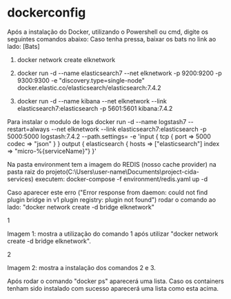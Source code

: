 # dockerconfig

Após a instalação do Docker, utilizando o Powershell ou cmd, digite os seguintes comandos abaixo:
Caso tenha pressa, baixar os bats no link ao lado: [Bats]


1. docker network create elknetwork


2. docker run -d --name elasticsearch7 --net elknetwork -p 9200:9200 -p 9300:9300 -e "discovery.type=single-node" docker.elastic.co/elasticsearch/elasticsearch:7.4.2


3. docker run -d --name kibana --net elknetwork --link elasticsearch7:elasticsearch -p 5601:5601 kibana:7.4.2


Para instalar o modulo de logs
docker run -d --name logstash7 --restart=always --net elknetwork --link elasticsearch7:elasticsearch -p 5000:5000 logstash:7.4.2 --path.settings= -e 'input { tcp { port => 5000 codec => "json" } } output { elasticsearch { hosts => ["elasticsearch"] index => "micro-%{serviceName}"} }'

Na pasta environment tem a imagem do REDIS (nosso cache provider) na pasta raiz do projeto(C:\Users\user-name\Documents\project-cida-services) executem:
docker-compose -f environment/redis.yaml up -d

Caso aparecer este erro ("Error response from daemon: could not find plugin bridge in v1 plugin registry: plugin not found") rodar o comando ao lado: "docker network create -d bridge elknetwork"

1


Imagem 1: mostra a utilização do comando 1 após utilizar "docker network create -d bridge elknetwork".

2


Imagem 2: mostra a instalação dos comandos 2 e 3.





Após rodar o comando "docker ps" aparecerá uma lista. Caso os containers tenham sido instalado com sucesso aparecerá uma lista como esta acima.
